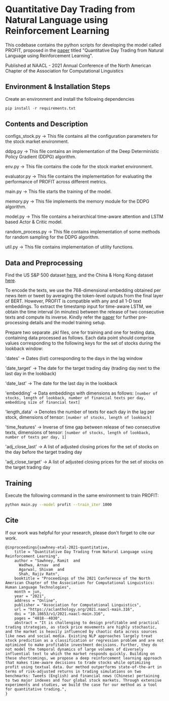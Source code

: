 # Quantitative Day Trading from Natural Language using Reinforcement Learning

This codebase contains the python scripts for developing the model called PROFIT, proposed in the [paper](https://aclanthology.org/2021.naacl-main.316.pdf) titled "Quantitative Day Trading from Natural Language using Reinforcement Learning".

Published at NAACL - 2021 Annual Conference of the North American Chapter of the Association for Computational Linguistics

## Environment & Installation Steps
Create an environment and install the following dependencies
```python
pip install -r requirements.txt
```

## Contents and Description

configs_stock.py -> This file contains all the configuration parameters for the stock market environment.

ddpg.py -> This file contains an implementation of the Deep Deterministic Policy Gradient (DDPG) algorithm.

env.py -> This file contains the code for the stock market environment.

evaluator.py -> This file contains the implementation for evaluating the performance of PROFIT across different metrics.

main.py -> This file starts the training of the model.

memory.py -> This file implements the memory module for the DDPG algorithm.

model.py -> This file contains a heirarchical time-aware attention and LSTM based Actor & Critic model.

random_process.py -> This file contains implementation of some methods for random sampling for the DDPG algorithm.

util.py -> This file contains implementation of utility functions.

## Data and Preprocessing

Find the US S&P 500 dataset [here](https://github.com/yumoxu/stocknet-dataset), and the China & Hong Kong dataset [here](https://pan.baidu.com/s/1mhCLJJi).

To encode the texts, we use the 768-dimensional embedding obtained per news item or tweet by averaging the token-level outputs from the final layer of BERT. However, PROFIT is compatible with any and all 1-D text embeddings.
To extract the timestamp input for time-aware LSTM, we obtain the time interval (in minutes) between the release of two consecutive texts and compute its inverse.
Kindly refer the [paper](https://aclanthology.org/2021.naacl-main.316.pdf) for further pre-processing details and the model training setup.

Prepare two separate .pkl files, one for training and one for testing data, containing data processed as follows. Each data point should comprise values corresponding to the following keys for the set of stocks during the lookback window:

'dates' -> Dates (list) corresponding to the days in the lag window

'date_target' -> The date for the target trading day (trading day next to the last day in the lookback)

'date_last' -> The date for the last day in the lookback

'embedding' -> Data embeddings with dimensions as follows: `[number of stocks, length of lookback, number of financial texts per day, embedding size of financial text]`

'length_data' -> Denotes the number of texts for each day in the lag per stock, dimensions of tensor: `[number of stocks, length of lookback]`

'time_features' -> Inverse of time gap between release of two consecutive texts, dimensions of tensor: `[number of stocks, length of lookback, number of texts per day, 1]`

'adj_close_last' -> A list of adjusted closing prices for the set of stocks on the day before the target trading day

'adj_close_target' -> A list of adjusted closing prices for the set of stocks on the target trading day

## Training
Execute the following command in the same environment to train PROFIT:
```bash
python main.py --model profit --train_iter 1000
```

## Cite

If our work was helpful for your research, please don't forget to cite our work.

    @inproceedings{sawhney-etal-2021-quantitative,
        title = "Quantitative Day Trading from Natural Language using Reinforcement Learning",
        author = "Sawhney, Ramit  and
          Wadhwa, Arnav  and
          Agarwal, Shivam  and
          Shah, Rajiv Ratn",
        booktitle = "Proceedings of the 2021 Conference of the North American Chapter of the Association for Computational Linguistics: Human Language Technologies",
        month = jun,
        year = "2021",
        address = "Online",
        publisher = "Association for Computational Linguistics",
        url = "https://aclanthology.org/2021.naacl-main.316",
        doi = "10.18653/v1/2021.naacl-main.316",
        pages = "4018--4030",
        abstract = "It is challenging to design profitable and practical trading strategies, as stock price movements are highly stochastic, and the market is heavily influenced by chaotic data across sources like news and social media. Existing NLP approaches largely treat stock prediction as a classification or regression problem and are not optimized to make profitable investment decisions. Further, they do not model the temporal dynamics of large volumes of diversely influential text to which the market responds quickly. Building on these shortcomings, we propose a deep reinforcement learning approach that makes time-aware decisions to trade stocks while optimizing profit using textual data. Our method outperforms state-of-the-art in terms of risk-adjusted returns in trading simulations on two benchmarks: Tweets (English) and financial news (Chinese) pertaining to two major indexes and four global stock markets. Through extensive experiments and studies, we build the case for our method as a tool for quantitative trading.",
    }

